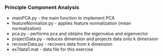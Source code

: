 ### Principle Component Analysis

* mainPCA.py - the main function to implement PCA
* featureNormalize.py - applies feature normalization (mean normalization)
* pca.py - performs pca and obtains the eigenvalue and eigenvector
* projectData.py - reduces dimension and projects data onto k dimension
* recoverData.py - recovers data from k dimension
* ex7data1.mat - data file for this exercise
